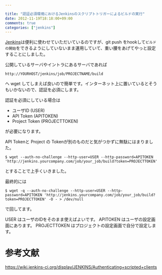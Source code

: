 ```yaml
---

title: "認証必須環境におけるJenkinsのスクリプトトリガーによるビルドの実行"
date: 2012-11-19T18:18:00+09:00
comments: true
categories: ["jenkins"]
---
```


[Jenkins](http://jenkins-ci.org/)は便利に使わせていただいているのですが、git push をhookして`ビルドの開始`をできるようにしていないまま運用していて、重い腰をあげてやっと設定することにしました。

公開しているサーバやイントラにあるサーバであれば

`http://YOURHOST/jenkins/job/PROJECTNAME/build`

ヘ wget してしまえば良いので簡単です。インターネット上に置いているとそうもいかないので、認証を必須にします。

認証を必須にしている場合は

* ユーザID (USER)
* API Token (APITOKEN)
* Project Token (PROJECTTOKEN)

が必要になります。

API Tokenと Project の Tokenが別のものだと気がつかずに無駄にはまりました。

```
$ wget --auth-no-challenge --http-user=USER --http-password=APITOKEN 'http://jenkins.yourcompany.com/job/your_job/build?token=PROJECTTOKEN'
```

とすることで上手くいきました。

最終的には

```
$ wget -q --auth-no-challenge --http-user=USER --http-password=APITOKEN 'http://jenkins.yourcompany.com/job/your_job/build?token=PROJECTTOKEN' -O - > /dev/null
```
で回してます。

USER はユーザのIDをそのまま使えばよいです。
APITOKEN はユーザの設定画面にあります。
PROJECTTOKEN はプロジェクトの設定画面で自分で設定します。

# 参考文献

https://wiki.jenkins-ci.org/display/JENKINS/Authenticating+scripted+clients
